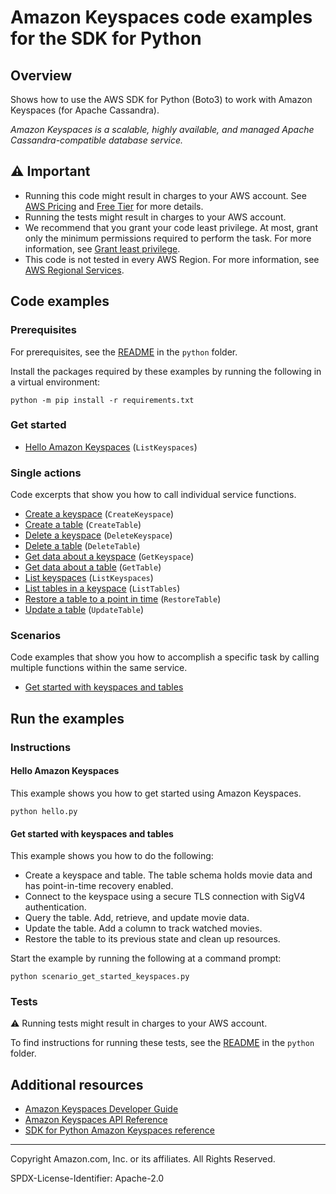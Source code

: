 <!--Generated by WRITEME on 2023-09-12 00:35:23.290525 (UTC)-->
# Amazon Keyspaces code examples for the SDK for Python

## Overview

Shows how to use the AWS SDK for Python (Boto3) to work with Amazon Keyspaces (for Apache Cassandra).

<!--custom.overview.start-->
<!--custom.overview.end-->

*Amazon Keyspaces is a scalable, highly available, and managed Apache Cassandra-compatible database service.*

## ⚠ Important

* Running this code might result in charges to your AWS account. See [AWS Pricing](https://aws.amazon.com/pricing/?aws-products-pricing.sort-by=item.additionalFields.productNameLowercase&aws-products-pricing.sort-order=asc&awsf.Free%20Tier%20Type=*all&awsf.tech-category=*all) and [Free Tier](https://aws.amazon.com/free/?all-free-tier.sort-by=item.additionalFields.SortRank&all-free-tier.sort-order=asc&awsf.Free%20Tier%20Types=*all&awsf.Free%20Tier%20Categories=*all) for more details.
* Running the tests might result in charges to your AWS account.
* We recommend that you grant your code least privilege. At most, grant only the minimum permissions required to perform the task. For more information, see [Grant least privilege](https://docs.aws.amazon.com/IAM/latest/UserGuide/best-practices.html#grant-least-privilege).
* This code is not tested in every AWS Region. For more information, see [AWS Regional Services](https://aws.amazon.com/about-aws/global-infrastructure/regional-product-services).

<!--custom.important.start-->
<!--custom.important.end-->

## Code examples

### Prerequisites

For prerequisites, see the [README](../../README.md#Prerequisites) in the `python` folder.

Install the packages required by these examples by running the following in a virtual environment:

```
python -m pip install -r requirements.txt
```

<!--custom.prerequisites.start-->
<!--custom.prerequisites.end-->


### Get started

* [Hello Amazon Keyspaces](hello.py#L4) (`ListKeyspaces`)

### Single actions

Code excerpts that show you how to call individual service functions.

* [Create a keyspace](keyspace.py#L30) (`CreateKeyspace`)
* [Create a table](keyspace.py#L96) (`CreateTable`)
* [Delete a keyspace](keyspace.py#L231) (`DeleteKeyspace`)
* [Delete a table](keyspace.py#L215) (`DeleteTable`)
* [Get data about a keyspace](keyspace.py#L51) (`GetKeyspace`)
* [Get data about a table](keyspace.py#L128) (`GetTable`)
* [List keyspaces](keyspace.py#L76) (`ListKeyspaces`)
* [List tables in a keyspace](keyspace.py#L153) (`ListTables`)
* [Restore a table to a point in time](keyspace.py#L190) (`RestoreTable`)
* [Update a table](keyspace.py#L171) (`UpdateTable`)

### Scenarios

Code examples that show you how to accomplish a specific task by calling multiple
functions within the same service.

* [Get started with keyspaces and tables](scenario_get_started_keyspaces.py)

## Run the examples

### Instructions


<!--custom.instructions.start-->
<!--custom.instructions.end-->

#### Hello Amazon Keyspaces

This example shows you how to get started using Amazon Keyspaces.

```
python hello.py
```


#### Get started with keyspaces and tables

This example shows you how to do the following:

* Create a keyspace and table. The table schema holds movie data and has point-in-time recovery enabled.
* Connect to the keyspace using a secure TLS connection with SigV4 authentication.
* Query the table. Add, retrieve, and update movie data.
* Update the table. Add a column to track watched movies.
* Restore the table to its previous state and clean up resources.

<!--custom.scenario_prereqs.keyspaces_Scenario_GetStartedKeyspaces.start-->
<!--custom.scenario_prereqs.keyspaces_Scenario_GetStartedKeyspaces.end-->

Start the example by running the following at a command prompt:

```
python scenario_get_started_keyspaces.py
```


<!--custom.scenarios.keyspaces_Scenario_GetStartedKeyspaces.start-->
<!--custom.scenarios.keyspaces_Scenario_GetStartedKeyspaces.end-->

### Tests

⚠ Running tests might result in charges to your AWS account.


To find instructions for running these tests, see the [README](../../README.md#Tests)
in the `python` folder.



<!--custom.tests.start-->
<!--custom.tests.end-->

## Additional resources

* [Amazon Keyspaces Developer Guide](https://docs.aws.amazon.com/keyspaces/latest/devguide/what-is-keyspaces.html)
* [Amazon Keyspaces API Reference](https://docs.aws.amazon.com/keyspaces/latest/APIReference/Welcome.html)
* [SDK for Python Amazon Keyspaces reference](https://boto3.amazonaws.com/v1/documentation/api/latest/reference/services/keyspaces.html)

<!--custom.resources.start-->
<!--custom.resources.end-->

---

Copyright Amazon.com, Inc. or its affiliates. All Rights Reserved.

SPDX-License-Identifier: Apache-2.0